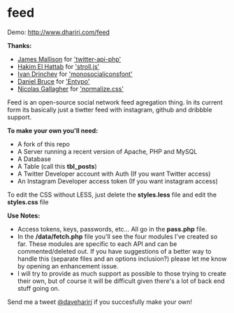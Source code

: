 feed
====

Demo: http://www.dhariri.com/feed

**Thanks:**
- [James Mallison](https://github.com/J7mbo) for ['twitter-api-php'](https://github.com/J7mbo/twitter-api-php)
- [Hakim El Hattab](https://github.com/hakimel) for ['stroll.js'](https://github.com/hakimel/stroll.js)
- [Ivan Drinchev](https://github.com/drinchev) for ['monosocialiconsfont'](https://github.com/drinchev/monosocialiconsfont)
- [Daniel Bruce](http://danielbruce.se/) for ['Entypo'](http://www.entypo.com/)
- [Nicolas Gallagher](https://github.com/necolas) for ['normalize.css'](https://github.com/necolas/normalize.css)


Feed is an open-source social network feed agregation thing. In its current form its basically just a tiwtter feed with instagram, github and dribbble support.

**To make your own you'll need:**
- A fork of this repo
- A Server running a recent version of Apache, PHP and MySQL
- A Database
- A Table (call this **tbl_posts**)
- A Twitter Developer account with Auth (If you want Twitter access)
- An Instagram Developer access token (If you want instagram access)

To edit the CSS without LESS, just delete the **styles.less** file and edit the **styles.css** file

**Use Notes:**

- Access tokens, keys, passwords, etc... All go in the **pass.php** file.
- In the **/data/fetch.php** file you'll see the four modules I've created so far. These modules are specific to each API and can be commented/deleted out. If you have suggestions of a better way to handle this (separate files and an options inclusion?) please let me know by opening an enhancement issue.
- I will try to provide as much support as possible to those trying to create their own, but of course it will be difficult given there's a lot of back end stuff going on.

Send me a tweet [@davehariri](https://twitter.com/davehariri) if you succesfully make your own!
